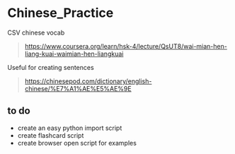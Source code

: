 # Chinese_Practice

CSV chinese vocab 

> https://www.coursera.org/learn/hsk-4/lecture/QsUT8/wai-mian-hen-liang-kuai-waimian-hen-liangkuai

Useful for creating sentences
> https://chinesepod.com/dictionary/english-chinese/%E7%A1%AE%E5%AE%9E


## to do
- create an easy python import script
- create flashcard script
- create browser open script for examples